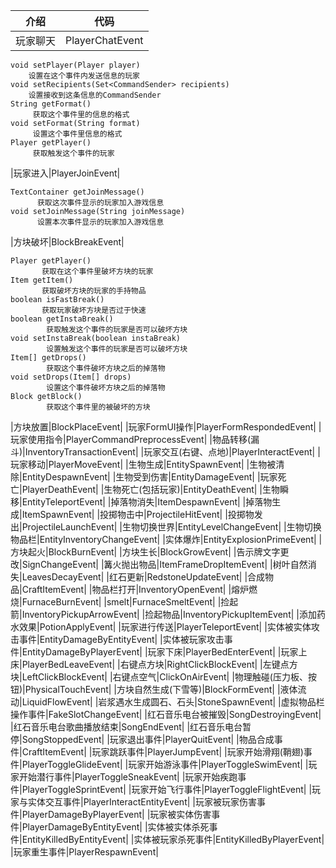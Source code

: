 |介绍|代码|
|-|-|
|玩家聊天|PlayerChatEvent|
```  
void setPlayer(Player player)  
    设置在这个事件内发送信息的玩家  
void setRecipients(Set<CommandSender> recipients)  
    设置接收到这条信息的CommandSender  
String getFormat()  
     获取这个事件里的信息的格式  
void setFormat(String format)  
     设置这个事件里信息的格式  
Player getPlayer()  
     获取触发这个事件的玩家  
```  
|玩家进入|PlayerJoinEvent|
```  
TextContainer getJoinMessage()  
      获取这次事件显示的玩家加入游戏信息  
void setJoinMessage(String joinMessage)  
      设置本次事件显示的玩家加入游戏信息  
```  
|方块破坏|BlockBreakEvent|
```  
Player getPlayer()  
       获取在这个事件里破坏方块的玩家  
Item getItem()  
       获取破坏方块的玩家的手持物品  
boolean isFastBreak()  
       获取玩家破坏方块是否过于快速  
boolean getInstaBreak()  
        获取触发这个事件的玩家是否可以破坏方块  
void setInstaBreak(boolean instaBreak)  
        设置触发这个事件的玩家是否可以破坏方块  
Item[] getDrops()  
        获取这个事件破坏方块之后的掉落物  
void setDrops(Item[] drops)  
        设置这个事件破坏方块之后的掉落物  
Block getBlock()  
        获取这个事件里的被破坏的方块  
```  
|方块放置|BlockPlaceEvent|
|玩家FormUI操作|PlayerFormRespondedEvent|
|玩家使用指令|PlayerCommandPreprocessEvent|
|物品转移(漏斗)|InventoryTransactionEvent|
|玩家交互(右键、点地)|PlayerInteractEvent|
|玩家移动|PlayerMoveEvent|
|生物生成|EntitySpawnEvent|
|生物被清除|EntityDespawnEvent|
|生物受到伤害|EntityDamageEvent|
|玩家死亡|PlayerDeathEvent|
|生物死亡(包括玩家)|EntityDeathEvent|
|生物瞬移|EntityTeleportEvent|
|掉落物消失|ItemDespawnEvent|
|掉落物生成|ItemSpawnEvent|
|投掷物击中|ProjectileHitEvent|
|投掷物发出|ProjectileLaunchEvent|
|生物切换世界|EntityLevelChangeEvent|
|生物切换物品栏|EntityInventoryChangeEvent|
|实体爆炸|EntityExplosionPrimeEvent|
|方块起火|BlockBurnEvent|
|方块生长|BlockGrowEvent|
|告示牌文字更改|SignChangeEvent|
|篝火抛出物品|ItemFrameDropItemEvent|
|树叶自然消失|LeavesDecayEvent|
|红石更新|RedstoneUpdateEvent|
|合成物品|CraftItemEvent|
|物品栏打开|InventoryOpenEvent|
|熔炉燃烧|FurnaceBurnEvent|
|smelt|FurnaceSmeltEvent|
|捡起箭|InventoryPickupArrowEvent|
|捡起物品|InventoryPickupItemEvent|
|添加药水效果|PotionApplyEvent|
|玩家进行传送|PlayerTeleportEvent|
|实体被实体攻击事件|EntityDamageByEntityEvent|
|实体被玩家攻击事件|EntityDamageByPlayerEvent|
|玩家下床|PlayerBedEnterEvent|
|玩家上床|PlayerBedLeaveEvent|
|右键点方块|RightClickBlockEvent|
|左键点方块|LeftClickBlockEvent|
|右键点空气|ClickOnAirEvent|
|物理触碰(压力板、按钮)|PhysicalTouchEvent|
|方块自然生成(下雪等)|BlockFormEvent|
|液体流动|LiquidFlowEvent|
|岩浆遇水生成圆石、石头|StoneSpawnEvent|
|虚拟物品栏操作事件|FakeSlotChangeEvent|
|红石音乐电台被摧毁|SongDestroyingEvent|
|红石音乐电台歌曲播放结束|SongEndEvent|
|红石音乐电台暂停|SongStoppedEvent|
|玩家退出事件|PlayerQuitEvent|
|物品合成事件|CraftItemEvent|
|玩家跳跃事件|PlayerJumpEvent|
|玩家开始滑翔(鞘翅)事件|PlayerToggleGlideEvent|
|玩家开始游泳事件|PlayerToggleSwimEvent|
|玩家开始潜行事件|PlayerToggleSneakEvent|
|玩家开始疾跑事件|PlayerToggleSprintEvent|
|玩家开始飞行事件|PlayerToggleFlightEvent|
|玩家与实体交互事件|PlayerInteractEntityEvent|
|玩家被玩家伤害事件|PlayerDamageByPlayerEvent|
|玩家被实体伤害事件|PlayerDamageByEntityEvent|
|实体被实体杀死事件|EntityKilledByEntityEvent|
|实体被玩家杀死事件|EntityKilledByPlayerEvent|
|玩家重生事件|PlayerRespawnEvent|
